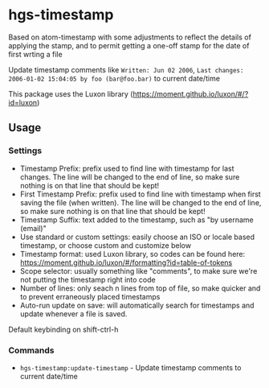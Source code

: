 # hgs-timestamp

Based on atom-timestamp with some adjustments to reflect the details
of applying the stamp, and to permit getting a one-off stamp for the
date of first wrting a file

Update timestamp comments like `Written: Jun 02 2006`, `Last changes: 2006-01-02 15:04:05 by foo (bar@foo.bar)` to current date/time

This package uses the Luxon library (https://moment.github.io/luxon/#/?id=luxon)

## Usage

### Settings

* Timestamp Prefix: prefix used to find line with timestamp for last changes. The line will be changed to the end of line, so make sure nothing is on that line that should be kept! 
* First Timestamp Prefix: prefix used to find line with timestamp when first saving the file (when written). The line will be changed to the end of line, so make sure nothing is on that line that should be kept! 
* Timestamp Suffix: text added to the timestamp, such as "by username (email)"
* Use standard or custom settings: easily choose an ISO or locale based timestamp, or choose custom and customize below
* Timestamp format: used Luxon library, so codes can be found here: https://moment.github.io/luxon/#/formatting?id=table-of-tokens
* Scope selector: usually something like "comments", to make sure we're not putting the timestamp right into code
* Number of lines: only seach n lines from top of file, so make quicker and to prevent erraneously placed timestamps
* Auto-run update on save: will automatically search for timestamps and update whenever a file is saved.

Default keybinding on shift-ctrl-h

### Commands

* `hgs-timestamp:update-timestamp` - Update timestamp comments to current date/time
